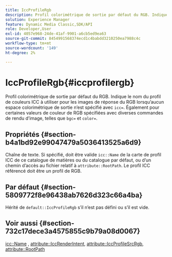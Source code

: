 ```yaml
---
title: IccProfileRgb
description: Profil colorimétrique de sortie par défaut du RGB. Indique le nom du profil de couleurs ICC à utiliser pour les images de réponse du RGB lorsqu’aucun espace colorimétrique de sortie n’est spécifié avec icc=. Également pour certaines valeurs de couleur de RGB spécifiées avec diverses commandes de rendu d’image, telles que bgc= et color=.
solution: Experience Manager
feature: Dynamic Media Classic,SDK/API
role: Developer,User
exl-id: 4057e968-24de-41af-9901-a6cb5ed9ea63
source-git-commit: 8454991568374ecd1c4babdd3210250ea7988c4c
workflow-type: tm+mt
source-wordcount: '149'
ht-degree: 2%

---
```


# IccProfileRgb{#iccprofilergb}

Profil colorimétrique de sortie par défaut du RGB. Indique le nom du profil de couleurs ICC à utiliser pour les images de réponse du RGB lorsqu’aucun espace colorimétrique de sortie n’est spécifié avec `icc=`. Également pour certaines valeurs de couleur de RGB spécifiées avec diverses commandes de rendu d’image, telles que `bgc=` et `color=`.

## Propriétés {#section-b4a1bd92e99047479a5036413525a6d9}

Chaîne de texte. Si spécifié, doit être valide `icc::Name` de la carte de profil ICC de ce catalogue de matières ou du catalogue par défaut, ou d’un chemin d’accès au fichier relatif à `attribute::RootPath`. Le profil ICC référencé doit être un profil de RGB.

## Par défaut {#section-5809772f8e96438ab7626d323c66a4ba}

Hérité de `default::IccProfileRgb` s’il n’est pas défini ou s’il est vide.

## Voir aussi {#section-732c17dece3a4575855c9b79a08d0067}

[icc::Name](../../../../../ir-api/material-cat/image-rendering-api-ref/c-ir-material-catalog/c-ir-icc-profile-map-reference/r-ir-name-icc.md#reference-7a293ede360e433782575f8f6a562ac2) , [attribute::IccRenderIntent](../../../../../ir-api/material-cat/image-rendering-api-ref/c-ir-material-catalog/c-ir-attributes-reference/r-ir-iccrenderintent.md#reference-3b80b7a4c25545a593c5076f318b5c40), [attribute::IccProfileSrcRgb](../../../../../ir-api/material-cat/image-rendering-api-ref/c-ir-material-catalog/c-ir-attributes-reference/r-ir-iccprofilesrcrgb.md#reference-2fb0f7cfc6e74813b82cd98ae165bd49), [attribute::RootPath](../../../../../ir-api/material-cat/image-rendering-api-ref/c-ir-material-catalog/c-ir-attributes-reference/r-ir-rootpath.md#reference-a4d7c96b62e14fcbad1740c702f160f3)
